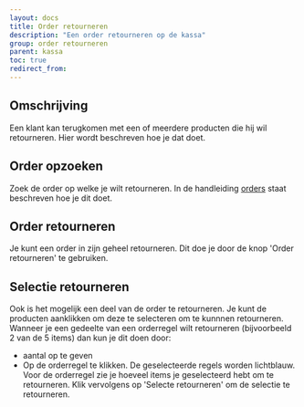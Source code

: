 ```yaml
---
layout: docs
title: Order retourneren
description: "Een order retourneren op de kassa"
group: order retourneren
parent: kassa
toc: true
redirect_from:
---
```

## Omschrijving
Een klant kan terugkomen met een of meerdere producten die hij wil retourneren. Hier wordt beschreven hoe je dat doet.

## Order opzoeken
Zoek de order op welke je wilt retourneren. In de handleiding [orders](/kassa/orders) staat beschreven hoe je dit doet.

## Order retourneren
Je kunt een order in zijn geheel retourneren. Dit doe je door de knop 'Order retourneren' te gebruiken.

## Selectie retourneren
Ook is het mogelijk een deel van de order te retourneren.
Je kunt de producten aanklikken om deze te selecteren om te kunnnen retourneren. Wanneer je een gedeelte van een orderregel wilt retourneren (bijvoorbeeld 2 van de 5 items) dan kun je dit doen door:
* aantal op te geven
* Op de orderregel te klikken.
De geselecteerde regels worden lichtblauw. Voor de orderregel zie je hoeveel items je geselecteerd hebt om te retourneren. Klik vervolgens op 'Selecte retourneren' om de selectie te retourneren. 





